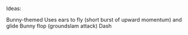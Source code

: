 Ideas:

Bunny-themed
Uses ears to fly (short burst of upward momentum) and glide
Bunny flop (groundslam attack)
Dash
